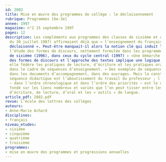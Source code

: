 ```yaml
---
id: 2802
title: Mise en œuvre des programmes de collège : le décloisonnement
rubrique: Programmes [6e-3e]
annee: 1997
magazine: n°2 15 septembre 1997
pages: 12
description: Les compléments aux programmes des classes de sixième et cinquième (BO
  du 30 juillet 1987) affirmaient déjà que « l’enseignement du français est un enseignement
  décloisonné ». Peut-être manquait-il alors la notion clé qui induit le décloisonnement :
  l’étude des formes de discours, nettement formulée dans les programmes de la classe
  de sixième (1996), dans ceux du cycle central (1997) : «Une démarche unissant l’étude
  des formes de discours et l’approche des textes implique une logique de décloisonnement :
  elle fédère les pratiques de lecture, d’écriture et les pratiques orales, organisées
  dans le cadre de séquences d’enseignement. » Des exemples de séquences sont donnés,
  dans les documents d’accompagnement, dans des ouvrages. Mais la construction d’une
  séquence didactique est l’aboutissement du travail du professeur ; l’étape première
  – dans l’ordre chronologique et dans l’ordre des priorités – est le décloisonnement
  fondé sur les liens nombreux et variés que l’on peut tisser entre les pratiques
  d’écriture, de lecture, d’oral et les « outils » de langue.
article_pdf: 2802.pdf
revue: L’école des lettres des collèges
auteurs:
- Anne-Marie Achard
disciplines:
- français
niveau_etudes:
- sixième
- cinquième
- quatrième
- troisième
programmes:
- mise en œuvre des programmes et progressions annuelles
---
```

